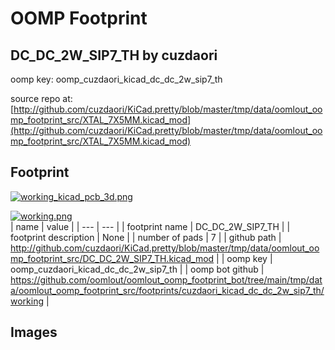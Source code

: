 # OOMP Footprint  
## DC_DC_2W_SIP7_TH  by cuzdaori  
  
oomp key: oomp_cuzdaori_kicad_dc_dc_2w_sip7_th  
  
source repo at: [http://github.com/cuzdaori/KiCad.pretty/blob/master/tmp/data/oomlout_oomp_footprint_src/XTAL_7X5MM.kicad_mod](http://github.com/cuzdaori/KiCad.pretty/blob/master/tmp/data/oomlout_oomp_footprint_src/XTAL_7X5MM.kicad_mod)  
## Footprint  
  
[![working_kicad_pcb_3d.png](working_kicad_pcb_3d_600.png)](working_kicad_pcb_3d.png)  
  
[![working.png](working_600.png)](working.png)  
| name | value | 
| --- | --- | 
| footprint name | DC_DC_2W_SIP7_TH | 
| footprint description | None | 
| number of pads | 7 | 
| github path | http://github.com/cuzdaori/KiCad.pretty/blob/master/tmp/data/oomlout_oomp_footprint_src/DC_DC_2W_SIP7_TH.kicad_mod | 
| oomp key | oomp_cuzdaori_kicad_dc_dc_2w_sip7_th | 
| oomp bot github | https://github.com/oomlout/oomlout_oomp_footprint_bot/tree/main/tmp/data/oomlout_oomp_footprint_src/footprints/cuzdaori_kicad_dc_dc_2w_sip7_th/working | 
## Images  
